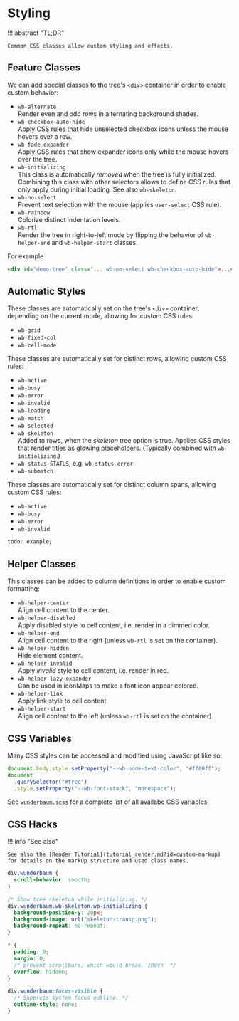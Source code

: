# Styling

!!! abstract "TL;DR"

    Common CSS classes allow custom styling and effects.

## Feature Classes

We can add special classes to the tree's `<div>` container in order to enable
custom behavior:

- `wb-alternate` <br>
  Render even and odd rows in alternating background shades.
- `wb-checkbox-auto-hide` <br>
  Apply CSS rules that hide unselected checkbox icons unless the mouse hovers
  over a row.
- `wb-fade-expander` <br>
  Apply CSS rules that show expander icons only while the mouse hovers over
  the tree.
- `wb-initializing` <br>
  This class is automatically _removed_ when the tree is fully initialized.
  Combining this class with other selectors allows to define CSS rules that only
  apply during initial loading. See also `wb-skeleton`.
- `wb-no-select` <br>
  Prevent text selection with the mouse (applies `user-select` CSS rule).
- `wb-rainbow` <br>
  Colorize distinct indentation levels.
- `wb-rtl` <br>
  Render the tree in right-to-left mode by flipping the behavior of `wb-helper-end`
  and `wb-helper-start` classes.

For example

```html
<div id="demo-tree" class="... wb-no-select wb-checkbox-auto-hide">...</div>
```

## Automatic Styles

These classes are automatically set on the tree's `<div>` container, depending
on the current mode, allowing for custom CSS rules:

- `wb-grid`
- `wb-fixed-col`
- `wb-cell-mode`

These classes are automatically set for distinct rows, allowing custom CSS rules:

- `wb-active`
- `wb-busy`
- `wb-error`
- `wb-invalid`
- `wb-loading`
- `wb-match`
- `wb-selected`
- `wb-skeleton` <br>
  Added to rows, when the _skeleton_ tree option is true.
  Applies CSS styles that render titles as glowing placeholders.
  (Typically combined with `wb-initializing`.)
- `wb-status-STATUS`, e.g. `wb-status-error`
- `wb-submatch`

These classes are automatically set for distinct column spans,
allowing custom CSS rules:

- `wb-active`
- `wb-busy`
- `wb-error`
- `wb-invalid`

```css
todo: example;
```

## Helper Classes

This classes can be added to column definitions in order to enable custom
formatting:

- `wb-helper-center` <br>
  Align cell content to the center.
- `wb-helper-disabled` <br>
  Apply disabled style to cell content, i.e. render in a dimmed color.
- `wb-helper-end` <br>
  Align cell content to the right (unless `wb-rtl` is set on the container).
- `wb-helper-hidden` <br>
  Hide element content.
- `wb-helper-invalid` <br>
  Apply _invalid_ style to cell content, i.e. render in red.
- `wb-helper-lazy-expander` <br>
  Can be used in iconMaps to make a font icon appear colored.
- `wb-helper-link` <br>
  Apply link style to cell content.
- `wb-helper-start` <br>
  Align cell content to the left (unless `wb-rtl` is set on the container).

## CSS Variables

Many CSS styles can be accessed and modified using JavaScript like so:

```js
document.body.style.setProperty("--wb-node-text-color", "#ff00ff");
document
  .querySelector("#tree")
  .style.setProperty("--wb-font-stack", "monospace");
```

See [`wunderbaum.scss`](https://github.com/mar10/wunderbaum/blob/main/src/wunderbaum.scss)
for a complete list of all availabe CSS variables.

## CSS Hacks

!!! info "See also"

    See also the [Render Tutorial](tutorial_render.md?id=custom-markup)
    for details on the markup structure and used class names.

```css
div.wunderbaum {
  scroll-behavior: smooth;
}
```

```css
/* Show tree skeleton while initializing. */
div.wunderbaum.wb-skeleton.wb-initializing {
  background-position-y: 20px;
  background-image: url("skeleton-transp.png");
  background-repeat: no-repeat;
}
```

```css
* {
  padding: 0;
  margin: 0;
  /* prevent scrollbars, which would break `100vh` */
  overflow: hidden;
}
```

```css
div.wunderbaum:focus-visible {
  /* Suppress system focus outline. */
  outline-style: none;
}
```
